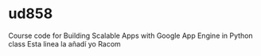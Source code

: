 ud858
=====

Course code for Building Scalable Apps with Google App Engine in Python class
Esta linea la añadí yo Racom
